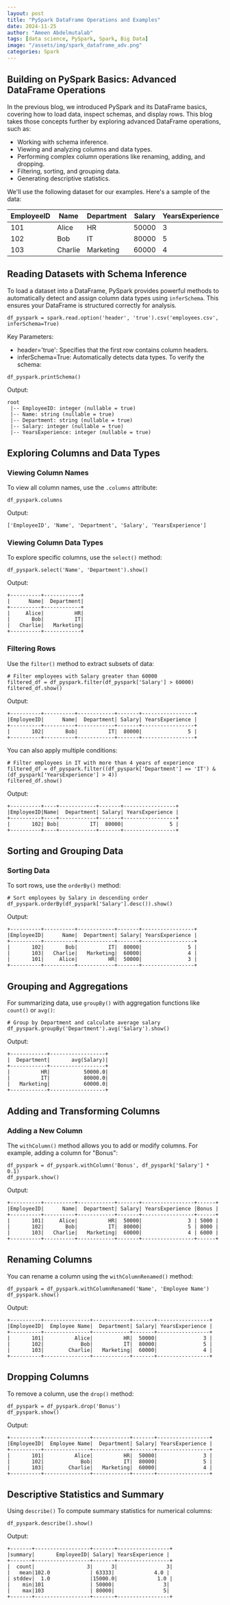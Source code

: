 ```yaml
---
layout: post
title: "PySpark DataFrame Operations and Examples"
date: 2024-11-25
author: "Ameen Abdelmutalab"
tags: [data science, PySpark, Spark, Big Data]
image: "/assets/img/spark_dataframe_adv.png"
categories: Spark
---
```


## Building on PySpark Basics: Advanced DataFrame Operations

In the previous blog, we introduced PySpark and its DataFrame basics, covering how to load data, inspect schemas, and display rows. This blog takes those concepts further by exploring advanced DataFrame operations, such as:
- Working with schema inference.
- Viewing and analyzing columns and data types.
- Performing complex column operations like renaming, adding, and dropping.
- Filtering, sorting, and grouping data.
- Generating descriptive statistics.

We'll use the following dataset for our examples. Here's a sample of the data:

| EmployeeID | Name     | Department | Salary  | YearsExperience |
|------------|----------|------------|---------|-----------------|
| 101        | Alice    | HR         | 50000   | 3               |
| 102        | Bob      | IT         | 80000   | 5               |
| 103        | Charlie  | Marketing  | 60000   | 4               |



## Reading Datasets with Schema Inference

To load a dataset into a DataFrame, PySpark provides powerful methods to automatically detect and assign column data types using `inferSchema`. This ensures your DataFrame is structured correctly for analysis.

```
df_pyspark = spark.read.option('header', 'true').csv('employees.csv', inferSchema=True)
```

Key Parameters:

- header='true': Specifies that the first row contains column headers.
- inferSchema=True: Automatically detects data types.
To verify the schema:

```
df_pyspark.printSchema()
```

Output:

```
root
 |-- EmployeeID: integer (nullable = true)
 |-- Name: string (nullable = true)
 |-- Department: string (nullable = true)
 |-- Salary: integer (nullable = true)
 |-- YearsExperience: integer (nullable = true)
```
## Exploring Columns and Data Types
### Viewing Column Names

To view all column names, use the `.columns` attribute:

```
df_pyspark.columns
```
Output:

```
['EmployeeID', 'Name', 'Department', 'Salary', 'YearsExperience']
```

### Viewing Column Data Types

To explore specific columns, use the `select()` method:

```
df_pyspark.select('Name', 'Department').show()
```
Output:

```
+----------+------------+
|      Name|  Department|
+----------+------------+
|     Alice|          HR|
|       Bob|          IT|
|   Charlie|   Marketing|
+----------+------------+
```

### Filtering Rows
Use the `filter()` method to extract subsets of data:

```
# Filter employees with Salary greater than 60000
filtered_df = df_pyspark.filter(df_pyspark['Salary'] > 60000)
filtered_df.show()
```

Output:

```
+----------+----------+------------+-------+-----------------+
|EmployeeID|      Name|  Department| Salary| YearsExperience |
+----------+----------+------------+-------+-----------------+
|       102|       Bob|          IT|  80000|               5 |
+----------+----------+------------+-------+-----------------+
```

You can also apply multiple conditions:

```
# Filter employees in IT with more than 4 years of experience
filtered_df = df_pyspark.filter((df_pyspark['Department'] == 'IT') & (df_pyspark['YearsExperience'] > 4))
filtered_df.show()
```
Output:

```
+----------+----+------------+-------+-----------------+
|EmployeeID|Name|  Department| Salary| YearsExperience |
+----------+----+------------+-------+-----------------+
|       102| Bob|          IT|  80000|               5 |
+----------+----+------------+-------+-----------------+
```


## Sorting and Grouping Data
### Sorting Data
To sort rows, use the `orderBy()` method:

```
# Sort employees by Salary in descending order
df_pyspark.orderBy(df_pyspark['Salary'].desc()).show()
```
Output:

```
+----------+----------+------------+-------+-----------------+
|EmployeeID|      Name|  Department| Salary| YearsExperience |
+----------+----------+------------+-------+-----------------+
|       102|       Bob|          IT|  80000|               5 |
|       103|   Charlie|   Marketing|  60000|               4 |
|       101|     Alice|          HR|  50000|               3 |
+----------+----------+------------+-------+-----------------+
```
## Grouping and Aggregations
For summarizing data, use `groupBy()` with aggregation functions like `count()` or `avg()`:

```
# Group by Department and calculate average salary
df_pyspark.groupBy('Department').avg('Salary').show()
```

Output:

```
+------------+------------------+
|  Department|       avg(Salary)|
+------------+------------------+
|          HR|           50000.0|
|          IT|           80000.0|
|   Marketing|           60000.0|
+------------+------------------+
```

## Adding and Transforming Columns
### Adding a New Column
The `withColumn()` method allows you to add or modify columns. For example, adding a column for "Bonus":

```
df_pyspark = df_pyspark.withColumn('Bonus', df_pyspark['Salary'] * 0.1)
df_pyspark.show()
```
Output:

```
+----------+----------+------------+-------+-----------------+------+
|EmployeeID|      Name|  Department| Salary| YearsExperience |Bonus |
+----------+----------+------------+-------+-----------------+------+
|       101|     Alice|          HR|  50000|               3 | 5000 |
|       102|       Bob|          IT|  80000|               5 | 8000 |
|       103|   Charlie|   Marketing|  60000|               4 | 6000 |
+----------+----------+------------+-------+-----------------+------+
```
## Renaming Columns
You can rename a column using the `withColumnRenamed()` method:

```
df_pyspark = df_pyspark.withColumnRenamed('Name', 'Employee Name')
df_pyspark.show()
```
Output:

```
+----------+---------------+------------+-------+-----------------+
|EmployeeID|  Employee Name|  Department| Salary| YearsExperience |
+----------+---------------+------------+-------+-----------------+
|       101|          Alice|          HR|  50000|               3 |
|       102|            Bob|          IT|  80000|               5 |
|       103|        Charlie|   Marketing|  60000|               4 |
+----------+---------------+------------+-------+-----------------+
```
## Dropping Columns
To remove a column, use the `drop()` method:

```
df_pyspark = df_pyspark.drop('Bonus')
df_pyspark.show()
```
Output:

```
+----------+---------------+------------+-------+-----------------+
|EmployeeID|  Employee Name|  Department| Salary| YearsExperience |
+----------+---------------+------------+-------+-----------------+
|       101|          Alice|          HR|  50000|               3 |
|       102|            Bob|          IT|  80000|               5 |
|       103|        Charlie|   Marketing|  60000|               4 |
+----------+---------------+------------+-------+-----------------+
```
## Descriptive Statistics and Summary
Using `describe()`
To compute summary statistics for numerical columns:

```
df_pyspark.describe().show()
```
Output:

```
+-------+------------------+-------+-----------------+
|summary|       EmployeeID| Salary| YearsExperience |
+-------+------------------+-------+-----------------+
|  count|                 3|      3|                3|
|   mean|102.0             | 63333|             4.0 |
| stddev|  1.0             |15000.0|             1.0 |
|    min|101               | 50000|                3|
|    max|103               | 80000|                5|
+-------+------------------+-------+-----------------+
```
